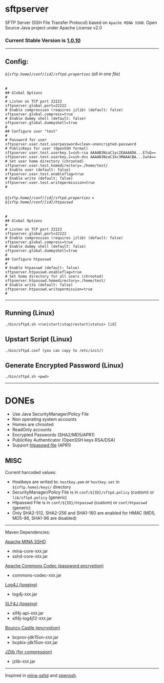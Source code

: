 # sftpserver

SFTP Server (SSH File Transfer Protocol) based on `Apache MINA SSHD`. Open Source Java project under Apache License v2.0

### Current Stable Version is [1.0.10](https://maven-release.s3.amazonaws.com/release/org/javastack/sftpserver/1.0.10/sftpserver-1.0.10-bin.zip)

---

## Config:

###### `${sftp.home}/conf/[id]/sftpd.properties` (all in one file)

	#
	## Global Options
	#
	# Listen on TCP port 22222
	sftpserver.global.port=22222
	# Enable compression (requires jzlib) (default: false)
	sftpserver.global.compress=true
	# Enable dummy shell (default: false)
	sftpserver.global.dummyshell=true
	#
	## Configure user "test"
	#
	# Password for user
	sftpserver.user.test.userpassword=clean-unencripted-password
	# PublicKeys for user (OpenSSH format)
	sftpserver.user.test.userkey.1=ssh-rsa AAAAB3NzaC1yc2EAAAADA...E7uQ==
	sftpserver.user.test.userkey.2=ssh-dss AAAAB3NzaC1kc3MAAACBA...IwtA==
	# Set user home directory (chrooted)
	sftpserver.user.test.homedirectory=./home/test/
	# Enable user (default: false)
	sftpserver.user.test.enableflag=true
	# Enable write (default: false)
	sftpserver.user.test.writepermission=true
	#

###### `${sftp.home}/conf/[id]/sftpd.properties` + `${sftp.home}/conf/[id]/htpasswd`

	#
	## Global Options
	#
	# Listen on TCP port 22222
	sftpserver.global.port=22222
	# Enable compression (requires jzlib) (default: false)
	sftpserver.global.compress=true
	# Enable dummy shell (default: false)
	sftpserver.global.dummyshell=true
	#
	## Configure htpasswd
	#
	# Enable htpasswd (default: false)
	sftpserver.htpasswd.enableflag=true
	# Set home directory for all users (chrooted)
	sftpserver.htpasswd.homedirectory=./home/test/
	# Enable write (default: false)
	sftpserver.htpasswd.writepermission=true
	#

---

## Running (Linux)

    ./bin/sftpd.sh <run|start|stop|restart|status> [id]

## Upstart Script (Linux)

    ./bin/sftpd.conf (you can copy to /etc/init/)

## Generate Encrypted Password (Linux)

    ./bin/sftpd.sh <pwd>

---

# DONEs

* Use Java SecurityManager/Policy File
* Non operating system accounts
* Homes are chrooted
* ReadOnly accounts
* Encrypted Passwords (SHA2/MD5/APR1)
* PublicKey Authenticator (OpenSSH keys RSA/DSA)
* Support [htpasswd file](https://httpd.apache.org/docs/2.2/misc/password_encryptions.html) (APR1) 

## MISC
Current harcoded values:

* Hostkeys are writed to: `hostkey.pem` or `hostkey.set` in `${sftp.home}/keys/` directory
* SecurityManager/Policy File is in `conf/${ID}/sftpd.policy` (custom) or `lib/sftpd.policy` (generic)
* Htpasswd File is in `conf/${ID}/htpasswd` (custom) or `conf/htpasswd` (generic)
* Only SHA2-512, SHA2-256 and SHA1-160 are enabled for HMAC (MD5, MD5-96, SHA1-96 are disabled)

---

Maven Dependencies:

[Apache MINA SSHD](http://mina.apache.org/sshd-project/)

* mina-core-`XXX`.jar
* sshd-core-`XXX`.jar

[Apache Commons Codec (password encryption)](http://commons.apache.org/codec/)

* commons-codec-`XXX`.jar

[Log4J (logging)](http://logging.apache.org/log4j/1.2/)

* log4j-`XXX`.jar

[SLF4J (logging)](http://www.slf4j.org/)

* slf4j-api-`XXX`.jar
* slf4j-log4j12-`XXX`.jar

[Bouncy Castle (encryption)](http://www.bouncycastle.org/java.html)

* bcprov-jdk15on-`XXX`.jar
* bcpkix-jdk15on-`XXX`.jar

[JZlib (for compression)](http://www.jcraft.com/jzlib/)

* jzlib-`XXX`.jar

---
Inspired in [mina-sshd](http://svn.apache.org/viewvc/mina/sshd/tags/sshd-0.8.0/sshd-core/src/main/java/org/apache/sshd/SshServer.java?view=markup) and [openssh](http://www.openssh.org/).
